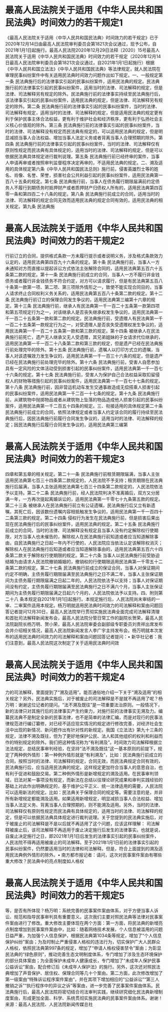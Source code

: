 # 最高人民法院关于适用《中华人民共和国民法典》时间效力的若干规定1

《最高人民法院关于适用〈中华人民共和国民法典〉时间效力的若干规定》已于2020年12月14日由最高人民法院审判委员会第1821次会议通过，现予公布，自2021年1月1日起施行。最高人民法院2020年12月29日法释〔2020〕15号最高人民法院关于适用《中华人民共和国民法典》时间效力的若干规定（2020年12月14日最高人民法院审判委员会第1821次会议通过，自2021年1月1日起施行）根据《中华人民共和国立法法》《中华人民共和国民法典》等法律规定，就人民法院在审理民事纠纷案件中有关适用民法典时间效力问题作出如下规定。一、一般规定第一条 民法典施行后的法律事实引起的民事纠纷案件，适用民法典的规定。民法典施行前的法律事实引起的民事纠纷案件，适用当时的法律、司法解释的规定，但是法律、司法解释另有规定的除外。民法典施行前的法律事实持续至民法典施行后，该法律事实引起的民事纠纷案件，适用民法典的规定，但是法律、司法解释另有规定的除外。第二条 民法典施行前的法律事实引起的民事纠纷案件，当时的法律、司法解释有规定，适用当时的法律、司法解释的规定，但是适用民法典的规定更有利于保护民事主体合法权益，更有利于维护社会和经济秩序，更有利于弘扬社会主义核心价值观的除外。第三条 民法典施行前的法律事实引起的民事纠纷案件，当时的法律、司法解释没有规定而民法典有规定的，可以适用民法典的规定，但是明显减损当事人合法权益、增加当事人法定义务或者背离当事人合理预期的除外。第四条 民法典施行前的法律事实引起的民事纠纷案件，当时的法律、司法解释仅有原则性规定而民法典有具体规定的，适用当时的法律、司法解释的规定，但是可以依据民法典具体规定进行裁判说理。第五条 民法典施行前已经终审的案件，当事人申请再审或者按照审判监督程序决定再审的，不适用民法典的规定。二、溯及适用的具体规定第六条《中华人民共和国民法总则》施行前，侵害英雄烈士等的姓名、肖像、名誉、荣誉，损害社会公共利益引起的民事纠纷案件，适用民法典第一百八十五条的规定。第七条 民法典施行前，当事人在债务履行期限届满前约定债务人不履行到期债务时抵押财产或者质押财产归债权人所有的，适用民法典第四百零一条和第四百二十八条的规定。第八条 民法典施行前成立的合同，适用当时的法律、司法解释的规定合同无效而适用民法典的规定合同有效的，适用民法典的相关规定。第九条 民法典施

# 最高人民法院关于适用《中华人民共和国民法典》时间效力的若干规定2

行前订立的合同，提供格式条款一方未履行提示或者说明义务，涉及格式条款效力认定的，适用民法典第四百九十六条的规定。第十条 民法典施行前，当事人一方未通知对方而直接以提起诉讼方式依法主张解除合同的，适用民法典第五百六十五条第二款的规定。第十一条 民法典施行前成立的合同，当事人一方不履行非金钱债务或者履行非金钱债务不符合约定，对方可以请求履行，但是有民法典第五百八十条第一款第一项、第二项、第三项除外情形之一，致使不能实现合同目的，当事人请求终止合同权利义务关系的，适用民法典第五百八十条第二款的规定。第十二条 民法典施行前订立的保理合同发生争议的，适用民法典第三编第十六章的规定。第十三条 民法典施行前，继承人有民法典第一千一百二十五条第一款第四项和第五项规定行为之一，对该继承人是否丧失继承权发生争议的，适用民法典第一千一百二十五条第一款和第二款的规定。民法典施行前，受遗赠人有民法典第一千一百二十五条第一款规定行为之一，对受遗赠人是否丧失受遗赠权发生争议的，适用民法典第一千一百二十五条第一款和第三款的规定。第十四条 被继承人在民法典施行前死亡，遗产无人继承又无人受遗赠，其兄弟姐妹的子女请求代位继承的，适用民法典第一千一百二十八条第二款和第三款的规定，但是遗产已经在民法典施行前处理完毕的除外。第十五条 民法典施行前，遗嘱人以打印方式立的遗嘱，当事人对该遗嘱效力发生争议的，适用民法典第一千一百三十六条的规定，但是遗产已经在民法典施行前处理完毕的除外。第十六条 民法典施行前，受害人自愿参加具有一定风险的文体活动受到损害引起的民事纠纷案件，适用民法典第一千一百七十六条的规定。第十七条 民法典施行前，受害人为保护自己合法权益采取扣留侵权人的财物等措施引起的民事纠纷案件，适用民法典第一千一百七十七条的规定。第十八条 民法典施行前，因非营运机动车发生交通事故造成无偿搭乘人损害引起的民事纠纷案件，适用民法典第一千二百一十七条的规定。第十九条 民法典施行前，从建筑物中抛掷物品或者从建筑物上坠落的物品造成他人损害引起的民事纠纷案件，适用民法典第一千二百五十四条的规定。三、衔接适用的具体规定第二十条 民法典施行前成立的合同，依照法律规定或者当事人约定该合同的履行持续至民法典施行后，因民法典施行前履行合同发生争议的，适用当时的法律、司法解释的规定；因民法典施行后履行合同发生争议的，适用民法典第三编第

# 最高人民法院关于适用《中华人民共和国民法典》时间效力的若干规定3

四章和第五章的相关规定。第二十一条 民法典施行前租赁期限届满，当事人主张适用民法典第七百三十四条第二款规定的，人民法院不予支持；租赁期限在民法典施行后届满，当事人主张适用民法典第七百三十四条第二款规定的，人民法院依法予以支持。第二十二条 民法典施行前，经人民法院判决不准离婚后，双方又分居满一年，一方再次提起离婚诉讼的，适用民法典第一千零七十九条第五款的规定。第二十三条 被继承人在民法典施行前立有公证遗嘱，民法典施行后又立有新遗嘱，其死亡后，因该数份遗嘱内容相抵触发生争议的，适用民法典第一千一百四十二条第三款的规定。第二十四条 侵权行为发生在民法典施行前，但是损害后果出现在民法典施行后的民事纠纷案件，适用民法典的规定。第二十五条 民法典施行前成立的合同，当时的法律、司法解释没有规定且当事人没有约定解除权行使期限，对方当事人也未催告的，解除权人在民法典施行前知道或者应当知道解除事由，自民法典施行之日起一年内不行使的，人民法院应当依法认定该解除权消灭；解除权人在民法典施行后知道或者应当知道解除事由的，适用民法典第五百六十四条第二款关于解除权行使期限的规定。第二十六条 当事人以民法典施行前受胁迫结婚为由请求人民法院撤销婚姻的，撤销权的行使期限适用民法典第一千零五十二条第二款的规定。第二十七条 民法典施行前成立的保证合同，当事人对保证期间约定不明确，主债务履行期限届满至民法典施行之日不满二年，当事人主张保证期间为主债务履行期限届满之日起二年的，人民法院依法予以支持；当事人对保证期间没有约定，主债务履行期限届满至民法典施行之日不满六个月，当事人主张保证期间为主债务履行期限届满之日起六个月的，人民法院依法予以支持。四、附则第二十八 条本规定自2021年1月1日起施行。本规定施行后，人民法院尚未审结的一审、二审案件适用本规定。杨万明就适用民法典时间效力的司法解释和案由问题回答记者提问12月30日，最高人民法院举行贯彻实施民法典全面完成司法解释清理和首批司法解释新闻发布会，最高人民法院分管日常工作的副院长贺荣，最高人民法院副院长杨万明、贺小荣，最高人民法院审委会副部级专职委员刘贵祥出席发布会并介绍相关情况，最高人民法院新闻发言人李广宇主持发布会。杨万明就本次发布的适用民法典时间效力的司法解释和案由问题回答记者提问：• 新华社记者：我们注意到，最高人民法院这次制定了关于适用民法典时间效

# 最高人民法院关于适用《中华人民共和国民法典》时间效力的若干规定4

力的司法解释，里面提到了“溯及适用”。能否通俗地介绍一下关于“溯及适用”的相关规定？另外，民法典实施后，对于被废止的司法解释是不是就不再适用了呢？杨万明：谢谢这位记者的提问。“法不溯及既往”是一项重要法治原则。一般情况下，新的法律只对其施行后的法律事实产生约束力，对施行前的法律事实无溯及力。编纂民法典不是制定全新的民事法律，也不是简单的法律汇编，而是对现行的民事法律规范进行编订纂修，对已经不适应现实情况的规定进行修改完善，对经济社会生活中出现的新情况、新问题作出有针对性的新规定。我国《立法法》第九十三条的规定，法律不溯及既往，但为了更好地保护公民、法人和其他组织的权利和利益而作的特别规定的除外。我们把这种情况称为“有利溯及”。时间效力司法解释根据立法法规定，总结民事审判经验，在坚持“法不溯及既往”这一基本原则的前提下，规定了两种例外情形：第一种例外情形就是“有利溯及”，比如：民法典施行前成立的合同，按照当时的法律、司法解释的规定，合同无效，而民法典规定合同有效的，民法典施行后，应当适用民法典的规定。这样规定更加符合当事人的意思自治，也有利于促进和鼓励交易。第二种例外情形是新增规定的溯及适用。在民事审判领域，旧法对某一事项没有规定，而新法在总结以往理论研究成果和审判实践经验的基础上对此作出明确规定的，基于维护公平正义、统一法律适用的需要，人民法院可以适用新法的规定。比如：民法典关于保理合同的规定等。需要注意的是，并非所有新增规定都能溯及适用。如果适用新增规定，明显减损当事人合法权益、增加当事人法定义务、背离当事人合理预期的，则不能溯及适用。另外，当时的法律、司法解释仅有原则性规定而民法典有具体规定的，适用当时的法律、司法解释的规定，但是可以依据民法典具体规定进行裁判说理。关于您提到的民法典实施后，对于被废止的司法解释是不是以后就不再适用了这个问题，应该这样理解： 司法解释被废止后，该司法解释不再适用于废止决定施行后发生的法律事实。也就是说，自废止决定施行之日，即2021年1月1日后发生的法律事实引起的民事纠纷案件，人民法院不得再适用被废止的司法解释。至于2021年1月1日前的法律事实引起的民事纠纷案件，仍然要适用当时的法律和司法解释。但是，符合上面提到的溯及适用民法典例外情形的除外。• 南方都市报记者：请问，这次对民事案件案由有哪些重大修改？民法典中的亮点制度如人格权

# 最高人民法院关于适用《中华人民共和国民法典》时间效力的若干规定5

等，是否有所体现？杨万明：系统完善的民事案件案由体系，对于方便当事人诉讼、规范和指导民事审判具有重要意义。这次我们主要对照民法典等法律对民事案件案由进行了修改。重大修改主要体现在两个方面：第一方面，将民法典的新增亮点制度增加到民事案件案由中，比如：随着网络技术发展，个人信息被滥用的问题日益严重，为加强个人信息保护，根据民法典第1034条等规定，增加了“个人信息保护纠纷”案由；为及时制止严重侵害人格权的违法行为，切实保护广大人民群众人格权，依照民法典第997条的规定，增加了“申请人格权侵害禁令”案由；为彰显民法典的“绿色原则”，推动完善生态文明制度体系，专门增加了涉及生态环境保护的部分具体案由；为全面保护未成年人健康成长，专门增加了“未成年人保护民事公益诉讼”案由，配合修订后《未成年人保护法》的施行。另外，这次还对照民法典增加了声音保护、居住权、保理合同等几十个案由。第二方面，此次修改增加了第一级案由“特殊诉讼程序案件案由”，并在其项下增加相应的“公益诉讼”“第三人撤销之诉”“执行程序中的异议之诉”等案由，进一步完善了民事案件案由体系。民法典施行后，最高人民法院将密切结合司法审判实践，继续研究细化民法典新增制度案由，形成更加全面、科学、系统贯彻实施民法典的民事案件案由体系。谢谢！来源：最高人民法院、人民法院新闻传媒总社

